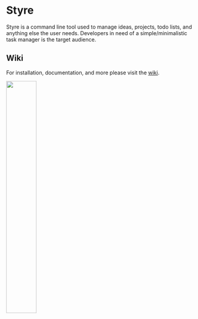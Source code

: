 # Styre 
Styre is a command line tool used to manage ideas, projects, todo lists, and anything else the user needs. Developers in need of a simple/minimalistic task manager is the target audience. 

## Wiki
For installation, documentation, and more please visit the [wiki](https://github.com/cfrankovich/styre/wiki).

<img src="https://i.imgur.com/WdUQMfQ.gif" width="40%" height="40%"></img>
